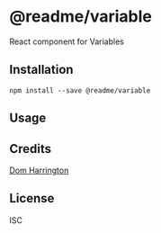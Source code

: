# @readme/variable

React component for Variables

## Installation

```
npm install --save @readme/variable
```

## Usage

## Credits
[Dom Harrington](https://github.com/domharrington/)

## License

ISC
